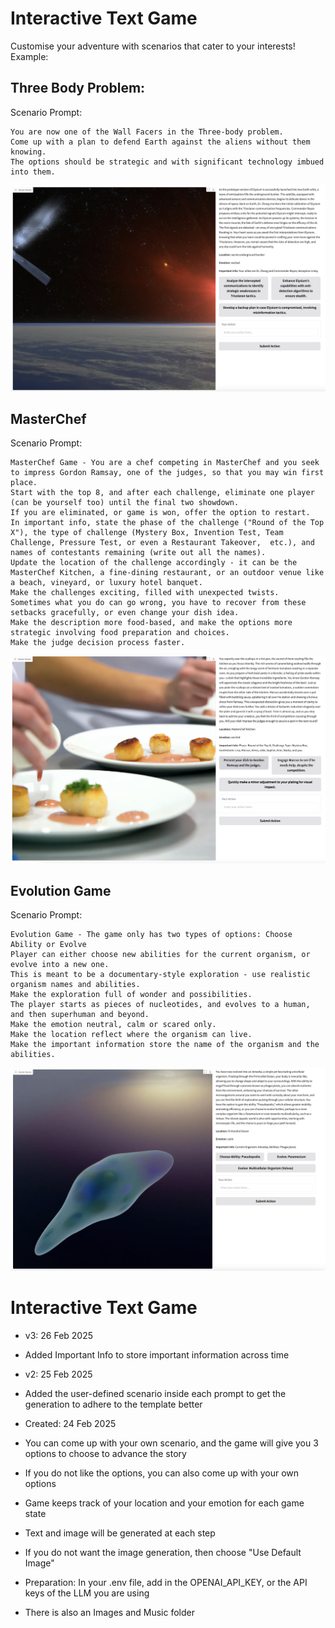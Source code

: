 # Interactive Text Game
Customise your adventure with scenarios that cater to your interests!
Example: 

## Three Body Problem:
Scenario Prompt:
```
You are now one of the Wall Facers in the Three-body problem.
Come up with a plan to defend Earth against the aliens without them knowing.
The options should be strategic and with significant technology imbued into them.
```
![images](three_body.jpeg)

## MasterChef
Scenario Prompt:
```
MasterChef Game - You are a chef competing in MasterChef and you seek to impress Gordon Ramsay, one of the judges, so that you may win first place.
Start with the top 8, and after each challenge, eliminate one player (can be yourself too) until the final two showdown.
If you are eliminated, or game is won, offer the option to restart.
In important info, state the phase of the challenge ("Round of the Top X"), the type of challenge (Mystery Box, Invention Test, Team Challenge, Pressure Test, or even a Restaurant Takeover,  etc.), and names of contestants remaining (write out all the names).
Update the location of the challenge accordingly - it can be the MasterChef Kitchen, a fine-dining restaurant, or an outdoor venue like a beach, vineyard, or luxury hotel banquet.
Make the challenges exciting, filled with unexpected twists.
Sometimes what you do can go wrong, you have to recover from these setbacks gracefully, or even change your dish idea.
Make the description more food-based, and make the options more strategic involving food preparation and choices.
Make the judge decision process faster.
```
![images](masterchef.jpeg)

## Evolution Game
Scenario Prompt:
```
Evolution Game - The game only has two types of options: Choose Ability or Evolve
Player can either choose new abilities for the current organism, or evolve into a new one.
This is meant to be a documentary-style exploration - use realistic organism names and abilities.
Make the exploration full of wonder and possibilities.
The player starts as pieces of nucleotides, and evolves to a human, and then superhuman and beyond. 
Make the emotion neutral, calm or scared only.
Make the location reflect where the organism can live.
Make the important information store the name of the organism and the abilities.
```
![images](evolution_game.jpeg)

# Interactive Text Game
- v3: 26 Feb 2025

- Added Important Info to store important information across time

- v2: 25 Feb 2025

- Added the user-defined scenario inside each prompt to get the generation to adhere to the template better

- Created: 24 Feb 2025

- You can come up with your own scenario, and the game will give you 3 options to choose to advance the story
- If you do not like the options, you can also come up with your own options

- Game keeps track of your location and your emotion for each game state

- Text and image will be generated at each step

- If you do not want the image generation, then choose "Use Default Image"

- Preparation: In your .env file, add in the OPENAI_API_KEY, or the API keys of the LLM you are using

- There is also an Images and Music folder